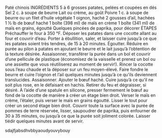 <important> Paté chinois
INGRÉDIENTS
5 à 6 grosses patates, pelées et coupées en dés
Sel
2 c. à soupe de beurre
Lait ou crème, au goût
Poivre 
1 c. à soupe de beurre ou un filet d’huile végétale
1 oignon, haché
2 gousses d’ail, hachées
1 ½ lb de bœuf haché
1 boîte (398 ml) de maïs en crème 
1 boîte (341 ml) de maïs en grains, égoutté
Quelques pincées de paprika, pour décorer
ÉTAPES
Préchauffer le four à 350 °F. Déposer les patates dans une cocotte allant au four et couvrir d’eau. Porter à ébullition, saler, et laisser cuire jusqu’à ce que les patates soient très tendres, de 15 à 20 minutes. Égoutter. Réduire en purée au pilon à patates en ajoutant le beurre et le lait jusqu’à l’obtention de la texture désirée. Assaisonner, transférer la purée dans un bol et couvrir d’une pellicule de plastique (économisez de la vaisselle et prenez un bol ou une assiette que vous réutiliserez au moment de servir!).
Rincer la cocotte sous l’eau chaude et la déposer sur un feu moyen-élevé. Faire fondre le beurre et cuire l’oignon et l’ail quelques minutes jusqu’à ce qu’ils deviennent translucides. Assaisonner.
Ajouter le bœuf haché. Cuire jusqu’à ce qu’il ne soit plus rose, en le défaisant en hachis. Retirer du feu et dégraisser, si désiré.
À l’aide d’une spatule en silicone, presser fermement le bœuf au fond de la cocotte de manière à créer un étage bien droit.
Verser le maïs en crème, l’étaler, puis verser le maïs en grains égoutté. Lisser le tout pour créer un second étage bien droit.
Couvrir toute la surface avec la purée de pommes de terre réservée, lisser, saupoudrer de paprika, puis enfourner de 30 à 35 minutes, ou jusqu’à ce que la purée soit joliment colorée. Laisser tiédir quelques minutes avant de servir.
</important>

sdajfjabsdhvbbyaoudyouvybouy